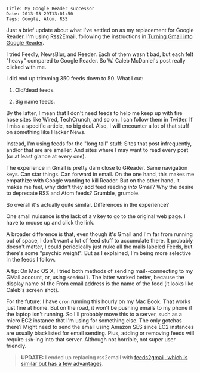     Title: My Google Reader successor
    Date: 2013-03-29T13:01:50
    Tags: Google, Atom, RSS

Just a brief update about what I've settled on as my replacement for
Google Reader.  I'm using Rss2Email, following the instructions in
[Turning Gmail into Google Reader](http://wcm1.web.rice.edu/turning-gmail-into-google-reader.html).

I tried Feedly, NewsBlur, and Reeder. Each of them wasn't bad, but
each felt "heavy" compared to Google Reader. So W. Caleb McDaniel's
post really clicked with me.

<!-- more -->

I did end up trimming 350 feeds down to 50. What I cut:

1. Old/dead feeds.

2. Big name feeds.

By the latter, I mean that I don't need feeds to help me keep up with
fire hose sites like Wired, TechCrunch, and so on. I can follow them
in Twitter. If I miss a specific article, no big deal. Also, I will
encounter a lot of that stuff on something like Hacker News.

Instead, I'm using feeds for the "long tail" stuff: Sites that post
infrequently, and/or that are are smaller. And sites where I may want
to read every post (or at least glance at every one).

The experience in Gmail is pretty darn close to GReader. Same
navigation keys. Can star things. Can forward in email. On the one
hand, this makes me empathize with Google wanting to kill Reader. But
on the other hand, it makes me feel, why didn't they add feed reeding
_into_ Gmail?  Why the desire to deprecate RSS and Atom feeds?
Grumble, grumble.

So overall it's actually quite similar. Differences in the experience?

One small nuisance is the lack of a `V` key to go to the original web
page. I have to mouse up and click the link.

A broader difference is that, even though it's Gmail and I'm far from
running out of space, I don't want a lot of feed stuff to accumulate
there.  It probably doesn't matter, I could periodically just nuke all
the mails labeled Feeds, but there's some "psychic weight".  But as I
explained, I'm being more selective in the feeds I follow.

A tip: On Mac OS X, I tried both methods of sending mail--connecting
to my GMail account, or, using `sendmail`. The latter worked better,
because the display name of the From email address is the name of the
feed (it looks like Caleb's screen shot).

For the future: I have `cron` running this hourly on my Mac Book. That
works just fine at home. But on the road, it won't be pushing emails
to my phone if the laptop isn't running. So I'll probably move this to
a server, such as a micro EC2 instance that I'm using for something
else. The only gotchas there? Might need to send the email using
Amazon SES since EC2 instances are usually blacklisted for email
sending. Plus, adding or removing feeds will require `ssh`-ing into
that server. Although not horrible, not super user friendly.

> **UPDATE:** I ended up replacing rss2email with [feeds2gmail, which is similar but has a few advantages](http://www.greghendershott.com/2013/05/feeds2gmail.html).

